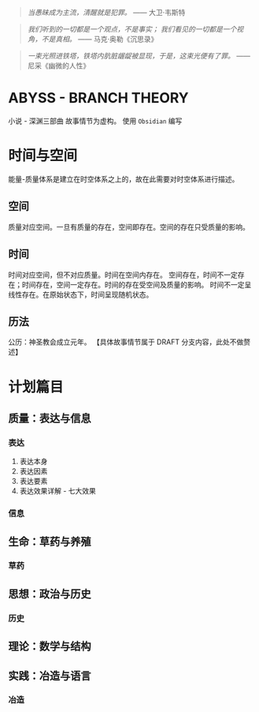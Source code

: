 > *当愚昧成为主流，清醒就是犯罪。*
> —— 大卫·韦斯特

> *我们听到的一切都是一个观点，不是事实；*
> *我们看见的一切都是一个视角，不是真相。*
> —— 马克·奥勒《沉思录》

> *一束光照进铁塔，铁塔内肮脏龌龊被显现，于是，这束光便有了罪。*
> —— 尼采《幽微的人性》
# ABYSS - BRANCH THEORY
小说 - 深渊三部曲
故事情节为虚构。
使用 `Obsidian` 编写
# 时间与空间
能量-质量体系是建立在时空体系之上的，故在此需要对时空体系进行描述。
## 空间
质量对应空间。一旦有质量的存在，空间即存在。空间的存在只受质量的影响。
## 时间
时间对应空间，但不对应质量。时间在空间内存在。
空间存在，时间不一定存在；时间存在，空间一定存在。时间的存在受空间及质量的影响。
时间不一定呈线性存在。在原始状态下，时间呈现随机状态。
## 历法
公历：神圣教会成立元年。
【具体故事情节属于 DRAFT 分支内容，此处不做赘述】
# 计划篇目
## 质量：**表达**与信息
### 表达
1. 表达本身
2. 表达因素
3. 表达要素
4. 表达效果详解 - 七大效果
### 信息
## 生命：**草药**与养殖
### 草药

## 思想：政治与历史
### 历史
## 理论：数学与结构
## 实践：**冶造**与语言
### 冶造